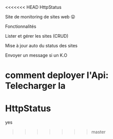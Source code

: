 <<<<<<< HEAD
HttpStatus


Site de monitoring de sites web :astonished: 

Fonctionnalités

Lister et gérer les sites (CRUD)

Mise à jour auto du status des sites

Envoyer un message si un K.O


comment deployer l'Api:
Telecharger la 
=======
# HttpStatus

yes
>>>>>>> master
